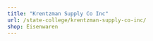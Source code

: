 ```yaml
---
title: "Krentzman Supply Co Inc"
url: /state-college/krentzman-supply-co-inc/
shop: Eisenwaren
---
```

